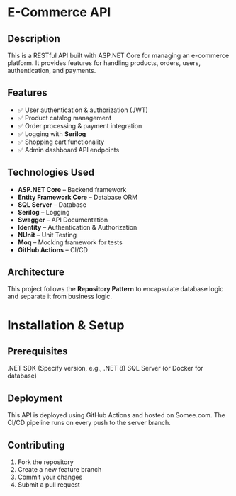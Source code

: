 # E-Commerce API

## Description
This is a RESTful API built with ASP.NET Core for managing an e-commerce platform. It provides features for handling products, orders, users, authentication, and payments.

## Features
- ✅ User authentication & authorization (JWT)
- ✅ Product catalog management
- ✅ Order processing & payment integration
- ✅ Logging with **Serilog**
- ✅ Shopping cart functionality
- ✅ Admin dashboard API endpoints

## Technologies Used
- **ASP.NET Core** – Backend framework
- **Entity Framework Core** – Database ORM
- **SQL Server** – Database
- **Serilog** – Logging
- **Swagger** – API Documentation
- **Identity** – Authentication & Authorization
- **NUnit** – Unit Testing
- **Moq** – Mocking framework for tests
- **GitHub Actions** – CI/CD

## Architecture
This project follows the **Repository Pattern** to encapsulate database logic and separate it from business logic.

# Installation & Setup
## Prerequisites
.NET SDK (Specify version, e.g., .NET 8) SQL Server (or Docker for database)

## Deployment
This API is deployed using GitHub Actions and hosted on Somee.com. The CI/CD pipeline runs on every push to the server branch.

## Contributing
1. Fork the repository
2. Create a new feature branch
3. Commit your changes
4. Submit a pull request



